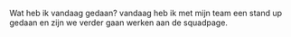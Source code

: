 Wat heb ik vandaag gedaan?
vandaag heb ik met mijn team een stand up gedaan en zijn we verder gaan werken aan de squadpage.